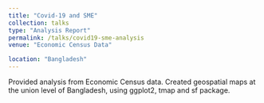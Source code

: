 ```yaml
---
title: "Covid-19 and SME"
collection: talks
type: "Analysis Report"
permalink: /talks/covid19-sme-analysis
venue: "Economic Census Data"

location: "Bangladesh"
---
```


Provided analysis from Economic Census data. Created geospatial maps at the union level of
 Bangladesh, using ggplot2, tmap and sf package.
